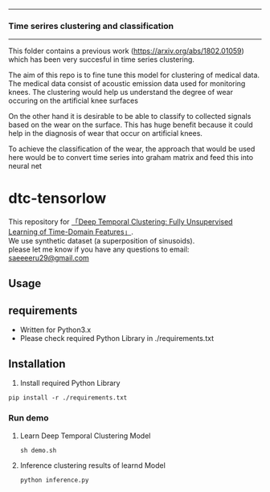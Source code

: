 -----------------------------
### Time serires clustering and classification
-----------------------------

This folder contains a previous work (https://arxiv.org/abs/1802.01059) which 
has been very succesful in time series clustering. 

The aim of this repo is to fine tune this model for clustering of medical data. The medical data consist of acoustic emission data used for monitoring knees.  The clustering would help us understand the degree of wear occuring on the artificial knee surfaces

On the other hand it is desirable to be able to classify to collected signals based on the wear on the surface. This has huge benefit because it could help in the diagnosis of wear that occur on artificial knees. 

To achieve the classification of the wear, the approach that would be used here would be to convert time series into graham matrix and feed this into neural net

# dtc-tensorlow
This repository for [「Deep Temporal Clustering: Fully Unsupervised Learning of Time-Domain Features」](https://arxiv.org/abs/1802.01059).  
We use synthetic dataset (a superposition of sinusoids).  
please let me know if you have any questions to email: saeeeeru29@gmail.com

## Usage
## requirements
- Written for Python3.x
- Please check required Python Library in ./requirements.txt

## Installation
1. Install required Python Library

~~~
pip install -r ./requirements.txt
~~~

### Run demo
1. Learn Deep Temporal Clustering Model

	```
	sh demo.sh
	```

2. Inference clustering results of learnd Model

	```
	python inference.py
	```
